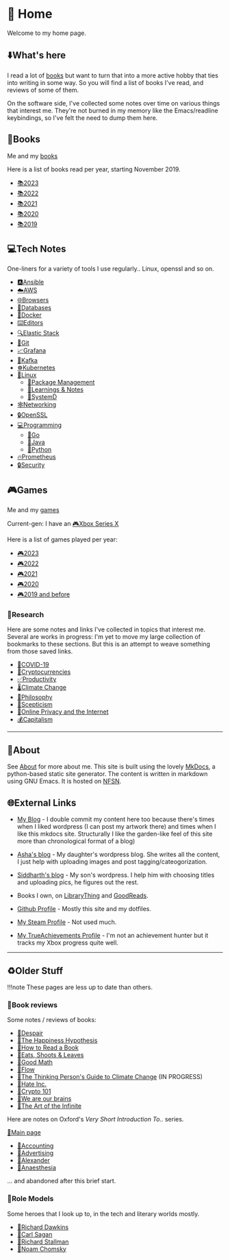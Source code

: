 # 🏡 Home

Welcome to my home page.

## ⬇️What's here

I read a lot of [books](books/index.md) but want to turn that into a
more active hobby that ties into writing in some way. So you will find
a list of books I've read, and reviews of some of them.

On the software side, I've collected some notes over time on various
things that interest me. They're not burned in my memory like the
Emacs/readline keybindings, so I've felt the need to dump them here.

## 📖Books

Me and my [books](books/index.md)

Here is a list of books read per year, starting November 2019.

- [📚2023](books/2023.md)
- [📚2022](books/2022.md)
- [📚2021](books/2021.md)
- [📚2020](books/2020.md)
- [📚2019](books/2019.md)

## 💻Tech Notes

One-liners for a variety of tools I use regularly.. Linux, openssl and
so on.

- [🅰️Ansible](notes/ansible.md)
- [☁️AWS](notes/aws.md)
- [🌐Browsers](notes/browsers.md)
- [💾Databases](notes/databases.md)
- [🐋Docker](notes/docker.md)
- [⌨️Editors](notes/editors.md)
- [🔍Elastic Stack](notes/elastic.md)
- [💾Git](notes/git.md)
- [📈Grafana](notes/grafana.md)
- [🐞Kafka](notes/kafka.md)
- [☸️Kubernetes](notes/k8s.md)
- [🐧Linux](notes/linux/index.md)
    - [🐧Package Management](notes/linux/package-management.md)
    - [🐧Learnings & Notes](notes/linux/learnings-and-notes.md)
    - [🐧SystemD](notes/linux/systemd.md)
- [🕸️Networking](notes/networking.md)
- [🔒OpenSSL](notes/openssl.md)
- [💻Programming](notes/programming/index.md)
    - [🐹Go](notes/programming/go.md)
    - [🍵Java](notes/programming/java.md)
    - [🐍Python](notes/programming/python.md)
- [🔥Prometheus](notes/prometheus.md)
- [🔒Security](notes/security.md)

## 🎮Games

Me and my [games](games/index.md)

Current-gen: I have an [🎮Xbox Series X](games/xboxone.md)

Here is a list of games played per year:

- [🎮2023](games/2023.md)
- [🎮2022](games/2022.md)
- [🎮2021](games/2021.md)
- [🎮2020](games/2020.md)
- [🎮2019 and before](games/2019-and-before.md)

### 🏫Research

Here are some notes and links I've collected in topics that interest me. Several
are works in progress: I'm yet to move my large collection of bookmarks to these
sections. But this is an attempt to weave something from those saved links.

- [🦠COVID-19](research/covid-19.md)
- [💸Cryptocurrencies](research/cryptocurrencies.md)
- [✅Productivity](research/productivity.md)
- [🌡️Climate Change](research/climate-change.md)
- [💭Philosophy](research/philosophy.md)
- [💭Scepticism](research/scepticism.md)
- [🔏Online Privacy and the Internet](research/privacy-internet.md)
- [💰Capitalism](research/capitalism.md)

---

## 🐧About

See [About](about.md) for more about me. This site is built using the
lovely [MkDocs](http://www.mkdocs.org), a python-based static site
generator. The content is written in markdown using GNU Emacs. It is
hosted on [NFSN](https://nearlyfreespeech.net).

## 🌐External Links

- [My Blog](https://arunsrin.wordpress.com) - I double commit my content here too because there's times when
  I liked wordpress (I can post my artwork there) and times when I like this mkdocs site.
  Structurally I like the garden-like feel of this site more than chronological format of  a blog)

- [Asha's blog](https://pinkwedelia.wordpress.com) - My daughter's wordpress blog. She
writes all the content, I just help with uploading images and post
tagging/cateogorization.

- [Siddharth's blog](https://astrogrug.wordpress.com) - My son's wordpress. I help
him with choosing titles and uploading pics, he figures out the rest.

- Books I own, on [LibraryThing](https://www.librarything.com/catalog/indeliblestamp) and [GoodReads](https://www.goodreads.com/user/show/103052357-arun-s).

- [Github Profile](https://github.com/arunsrin/) - Mostly this site and my dotfiles.

- [My Steam Profile](https://steamcommunity.com/id/indeliblestamp) - Not used much.

- [My TrueAchievements
Profile](https://www.trueachievements.com/gamer/arunsrin) - I'm not an
achievement hunter but it tracks my Xbox progress quite well.

---

## ♻️Older Stuff

!!!note
    These pages are less up to date than others. 

### 📝Book reviews

Some notes / reviews of books:

- [📝Despair](books/reviews/despair.md)
- [📝The Happiness Hypothesis](books/reviews/happiness.md)
- [📝How to Read a Book](books/reviews/how-to-read-a-book.md)
- [📝Eats, Shoots & Leaves](books/reviews/eats-shoots-leaves.md)
- [📝Good Math](books/reviews/good-math.md)
- [📝Flow](books/reviews/flow.md)
- [📝The Thinking Person's Guide to Climate Change](books/reviews/thinking-climate-change.md) (IN PROGRESS)
- [📝Hate Inc.](books/reviews/hate-inc.md)
- [📝Crypto 101](books/reviews/crypto101.md)
- [📝We are our brains](books/reviews/we-are-our-brains.md)
- [📝The Art of the Infinite](books/reviews/the-art-of-the-infinite.md)

Here are notes on Oxford's *Very Short Introduction To..* series.

[📃Main page](books/intro/index.md)

- [📃Accounting](books/intro/accounting.md)
- [📃Advertising](books/intro/advertising.md)
- [📃Alexander](books/intro/alexander.md)
- [📃Anaesthesia](books/intro/anaesthesia.md)

... and abandoned after this brief start.

### 🦸Role Models

Some heroes that I look up to, in the tech and literary worlds mostly.

- [🧬Richard Dawkins](heroes/dawkins.md)
- [🌌Carl Sagan](heroes/sagan.md)
- [🐧Richard Stallman](heroes/stallman.md)
- [💭Noam Chomsky](heroes/chomsky.md)

